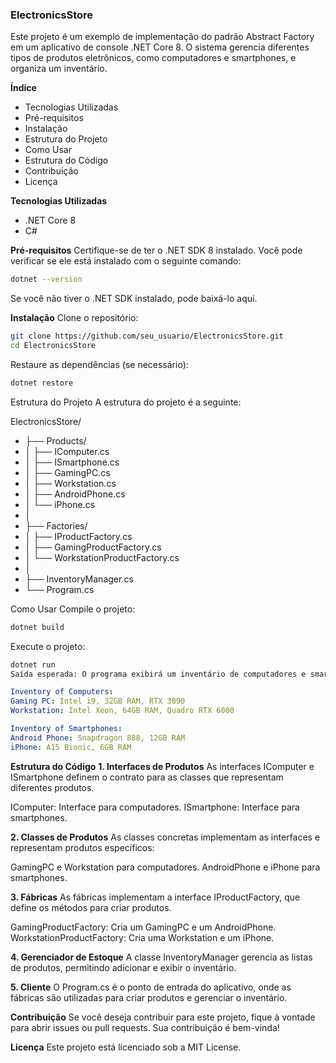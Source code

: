 ### **ElectronicsStore**
Este projeto é um exemplo de implementação do padrão Abstract Factory em um aplicativo de console .NET Core 8. O sistema gerencia diferentes tipos de produtos eletrônicos, como computadores e smartphones, e organiza um inventário.

**Índice**
- Tecnologias Utilizadas
- Pré-requisitos
- Instalação
- Estrutura do Projeto
- Como Usar
- Estrutura do Código
- Contribuição
- Licença

**Tecnologias Utilizadas**
- .NET Core 8
- C#
  
**Pré-requisitos**
Certifique-se de ter o .NET SDK 8 instalado. Você pode verificar se ele está instalado com o seguinte comando:

```bash
dotnet --version
```

Se você não tiver o .NET SDK instalado, pode baixá-lo aqui.

**Instalação**
Clone o repositório:

```bash
git clone https://github.com/seu_usuario/ElectronicsStore.git
cd ElectronicsStore
```
Restaure as dependências (se necessário):

```bash
dotnet restore
```
Estrutura do Projeto
A estrutura do projeto é a seguinte:

ElectronicsStore/
- ├── Products/
- │   ├── IComputer.cs
- │   ├── ISmartphone.cs
- │   ├── GamingPC.cs
- │   ├── Workstation.cs
- │   ├── AndroidPhone.cs
- │   └── iPhone.cs
- │
- ├── Factories/
- │   ├── IProductFactory.cs
- │   ├── GamingProductFactory.cs
- │   └── WorkstationProductFactory.cs
- │
- ├── InventoryManager.cs
- └── Program.cs

Como Usar
Compile o projeto:

```bash
dotnet build
```
Execute o projeto:

```bash
dotnet run
Saída esperada: O programa exibirá um inventário de computadores e smartphones, como mostrado abaixo:
```


```yaml
Inventory of Computers:
Gaming PC: Intel i9, 32GB RAM, RTX 3090
Workstation: Intel Xeon, 64GB RAM, Quadro RTX 6000

Inventory of Smartphones:
Android Phone: Snapdragon 888, 12GB RAM
iPhone: A15 Bionic, 6GB RAM
```

**Estrutura do Código**
**1. Interfaces de Produtos**
As interfaces IComputer e ISmartphone definem o contrato para as classes que representam diferentes produtos.

IComputer: Interface para computadores.
ISmartphone: Interface para smartphones.

**2. Classes de Produtos**
As classes concretas implementam as interfaces e representam produtos específicos:

GamingPC e Workstation para computadores.
AndroidPhone e iPhone para smartphones.

**3. Fábricas**
As fábricas implementam a interface IProductFactory, que define os métodos para criar produtos.

GamingProductFactory: Cria um GamingPC e um AndroidPhone.
WorkstationProductFactory: Cria uma Workstation e um iPhone.

**4. Gerenciador de Estoque**
A classe InventoryManager gerencia as listas de produtos, permitindo adicionar e exibir o inventário.

**5. Cliente**
O Program.cs é o ponto de entrada do aplicativo, onde as fábricas são utilizadas para criar produtos e gerenciar o inventário.

**Contribuição**
Se você deseja contribuir para este projeto, fique à vontade para abrir issues ou pull requests. Sua contribuição é bem-vinda!

**Licença**
Este projeto está licenciado sob a MIT License.
